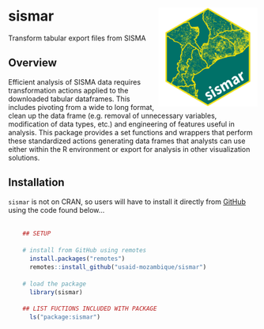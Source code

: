 # sismar <a href="https://usaid-mozambique.github.io/sismar/"><img src="man/figures/logo.png" align="right" height="200" alt="sismar website" /></a>

Transform tabular export files from SISMA

## Overview

Efficient analysis of SISMA data requires transformation actions applied to the downloaded tabular dataframes.  This includes pivoting from a wide to long format, clean up the data frame (e.g. removal of unnecessary variables, modification of data types, etc.) and engineering of features useful in analysis.  This package provides a set functions and wrappers that perform these standardized actions generating data frames that analysts can use either within the R environment or export for analysis in other visualization solutions.  


## Installation

`sismar` is not on CRAN, so users will have to install it directly from [GitHub](https://github.com/usaid-mozambique/) using the code found below...

``` r

    ## SETUP

    # install from GitHub using remotes
      install.packages("remotes")
      remotes::install_github("usaid-mozambique/sismar")
    
    # load the package
      library(sismar)
      
    ## LIST FUCTIONS INCLUDED WITH PACKAGE
      ls("package:sismar")
    
```
